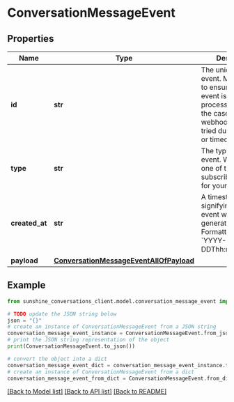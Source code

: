 # ConversationMessageEvent


## Properties

Name | Type | Description | Notes
------------ | ------------- | ------------- | -------------
**id** | **str** | The unique ID of the event. May be used to ensure that an event is not processed twice in the case of a webhook that is re-tried due to an error or timeout. | [optional] 
**type** | **str** | The type of the event. Will match one of the subscribed triggers for your [webhook](#operation/CreateWebhook). | [optional] 
**created_at** | **str** | A timestamp signifying when the event was generated. Formatted as &#x60;YYYY-MM-DDThh:mm:ss.SSSZ&#x60;. | [optional] 
**payload** | [**ConversationMessageEventAllOfPayload**](ConversationMessageEventAllOfPayload.md) |  | [optional] 

## Example

```python
from sunshine_conversations_client.model.conversation_message_event import ConversationMessageEvent

# TODO update the JSON string below
json = "{}"
# create an instance of ConversationMessageEvent from a JSON string
conversation_message_event_instance = ConversationMessageEvent.from_json(json)
# print the JSON string representation of the object
print(ConversationMessageEvent.to_json())

# convert the object into a dict
conversation_message_event_dict = conversation_message_event_instance.to_dict()
# create an instance of ConversationMessageEvent from a dict
conversation_message_event_from_dict = ConversationMessageEvent.from_dict(conversation_message_event_dict)
```
[[Back to Model list]](../README.md#documentation-for-models) [[Back to API list]](../README.md#documentation-for-api-endpoints) [[Back to README]](../README.md)


